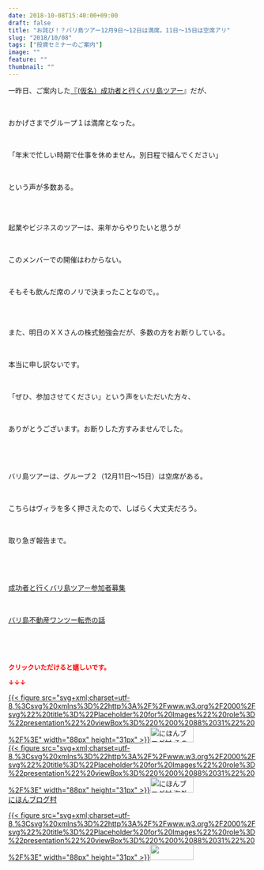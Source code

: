 ```yaml
---
date: 2018-10-08T15:40:00+09:00
draft: false
title: "お詫び！？バリ島ツアー12月9日～12日は満席。11日～15日は空席アリ"
slug: "2018/10/08"
tags: ["投資セミナーのご案内"]
image: ""
feature: ""
thumbnail: ""
---
```

<p>一昨日、ご案内した<a href="https://ameblo.jp/baliclub/entry-12410059910.html" target="_blank">『(仮名）成功者と行くバリ島ツアー</a>』だが、</p><p> </p><p>おかげさまでグループ１は満席となった。</p><p> </p><p>「年末で忙しい時期で仕事を休めません。別日程で組んでください」</p><p> </p><p>という声が多数ある。</p><p> </p><p><br/>起業やビジネスのツアーは、来年からやりたいと思うが</p><p> </p><p>このメンバーでの開催はわからない。</p><p> </p><p>そもそも飲んだ席のノリで決まったことなので。。</p><p> </p><p><br/>また、明日のＸＸさんの株式勉強会だが、多数の方をお断りしている。</p><p> </p><p>本当に申し訳ないです。</p><p> </p><p>「ぜひ、参加させてください」という声をいただいた方々、</p><p> </p><p>ありがとうございます。お断りした方すみませんでした。</p><p> </p><p> </p><p>バリ島ツアーは、グループ２（12月11日～15日）は空席がある。</p><p> </p><p>こちらはヴィラを多く押さえたので、しばらく大丈夫だろう。</p><p> </p><p>取り急ぎ報告まで。</p><p> </p><p> </p><p><a href="https://ameblo.jp/baliclub/entry-12410059910.html" target="_blank">成功者と行くバリ島ツアー参加者募集</a></p><p> </p><p><a href="https://ameblo.jp/baliclub/entry-12408727031.html" target="_blank">バリ島不動産ワンツー転売の話</a></p><p> </p><p> </p><p><font color="#ff0000" size="2"><strong>クリックいただけると嬉しいです。</strong></font></p><p><font color="#ff0000" size="2"><strong>↓↓↓</strong></font></p><p><a href="ranking.html?p_cid=01260127" id="&amp;blogmura_banner" target="_blank">{{< figure src="svg+xml;charset=utf-8,%3Csvg%20xmlns%3D%22http%3A%2F%2Fwww.w3.org%2F2000%2Fsvg%22%20title%3D%22Placeholder%20for%20Images%22%20role%3D%22presentation%22%20viewBox%3D%220%200%2088%2031%22%20%2F%3E" width="88px" height="31px" >}}<noscript><img alt="にほんブログ村 その他生活ブログ 不動産投資へ" border="0" height="31" src="https://img-proxy.blog-video.jp/images?url=http%3A%2F%2Flife.blogmura.com%2Fhudousantoushi%2Fimg%2Fhudousantoushi88_31.gif" width="88"></noscript></a><br/><a href="ranking.html?p_cid=01260127" target="_blank">{{< figure src="svg+xml;charset=utf-8,%3Csvg%20xmlns%3D%22http%3A%2F%2Fwww.w3.org%2F2000%2Fsvg%22%20title%3D%22Placeholder%20for%20Images%22%20role%3D%22presentation%22%20viewBox%3D%220%200%2088%2031%22%20%2F%3E" width="88px" height="31px" >}}<noscript><img alt="にほんブログ村 海外生活ブログ バリ島情報へ" border="0" height="31" src="https://img-proxy.blog-video.jp/images?url=http%3A%2F%2Foverseas.blogmura.com%2Fbali%2Fimg%2Fbali88_31.gif" width="88"></noscript></a><br/><a href="ranking.html?p_cid=01260127" target="_blank">にほんブログ村</a></p><p><a href="link.php?1804582" title="人気ブログランキングへ">{{< figure src="svg+xml;charset=utf-8,%3Csvg%20xmlns%3D%22http%3A%2F%2Fwww.w3.org%2F2000%2Fsvg%22%20title%3D%22Placeholder%20for%20Images%22%20role%3D%22presentation%22%20viewBox%3D%220%200%2088%2031%22%20%2F%3E" width="88px" height="31px" >}}<noscript><img border="0" height="31" src="https://blog.with2.net/img/banner/banner_22.gif" width="88"></noscript></a></p><p> </p>

